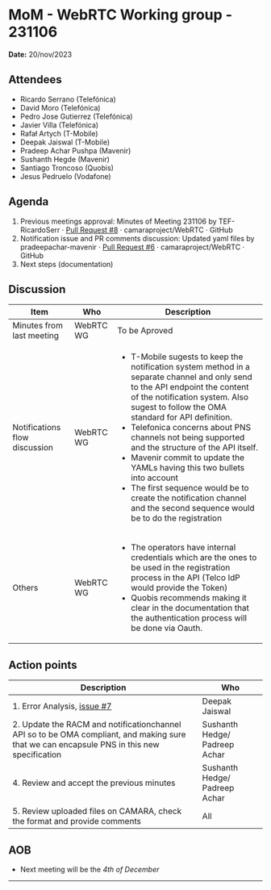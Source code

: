 # MoM - WebRTC Working group - 231106

**Date:** 20/nov/2023

## Attendees

* Ricardo Serrano (Telefónica)
* David Moro (Telefónica)
* Pedro Jose Gutierrez (Telefónica)
* Javier Villa (Telefónica)
* Rafał Artych (T-Mobile)
* Deepak Jaiswal (T-Mobile)
* Pradeep Achar Pushpa (Mavenir)
* Sushanth Hegde (Mavenir)
* Santiago Troncoso (Quobis)
* Jesus Pedruelo (Vodafone)

## Agenda


1. Previous meetings approval: Minutes of Meeting 231106 by TEF-RicardoSerr · [Pull Request #8](https://github.com/camaraproject/WebRTC/pull/8) · camaraproject/WebRTC · GitHub
2. Notification issue and PR comments discussion: Updated yaml files by pradeepachar-mavenir · [Pull Request #6](https://github.com/camaraproject/WebRTC/pull/6) · camaraproject/WebRTC · GitHub
3. Next steps (documentation)

## Discussion

| Item | Who | Description |
| ---- | --- | ----------- |
| Minutes from last meeting | WebRTC WG | To be Aproved |
| Notifications flow discussion | WebRTC WG | <ul><li> T-Mobile sugests to keep the notification system method in a separate channel and only send to the API endpoint the content of the notification system. Also sugest to follow the OMA standard for API definition. <li> Telefonica concerns about PNS channels not being supported and the structure of the API itself.<li> Mavenir commit to update the YAMLs having this two bullets into account <li> The first sequence would be to create the notification channel and the second sequence would be to do the registration |
Others | WebRTC WG| <ul><li> The operators have internal credentials which are the ones to be used in the registration process in the API (Telco IdP would provide the Token) <li> Quobis recommends making it clear in the documentation that the authentication process will be done via Oauth. |


## Action points

| Description | Who | 
| ----------- | --- |
| 1. Error Analysis, [issue #7](https://github.com/camaraproject/WebRTC/issues/7) | Deepak Jaiswal|
| 2. Update the RACM and notificationchannel API so to be OMA compliant,  and making sure that we can encapsule PNS in this new specification| Sushanth Hedge/ Padreep Achar |
| 4. Review and accept the previous minutes | Sushanth Hedge/ Padreep Achar |
| 5. Review uploaded files on CAMARA, check the format and provide comments  | All |

## AOB

* Next meeting will be the *4th of December*


---------------------------------------------



